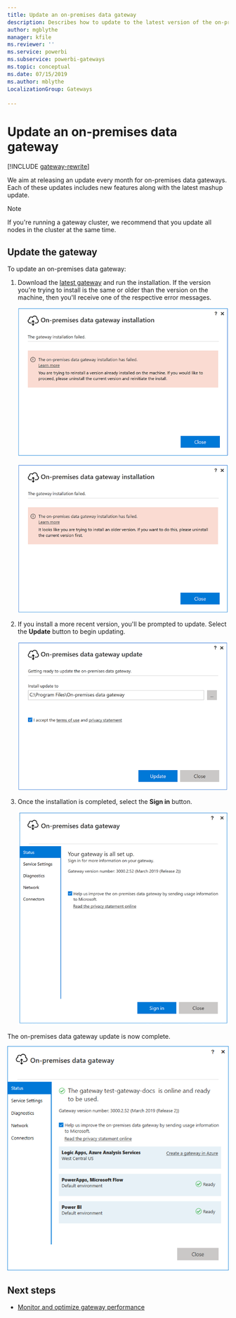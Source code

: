 ```yaml
---
title: Update an on-premises data gateway
description: Describes how to update to the latest version of the on-premises data gateway.
author: mgblythe
manager: kfile
ms.reviewer: ''
ms.service: powerbi
ms.subservice: powerbi-gateways
ms.topic: conceptual
ms.date: 07/15/2019
ms.author: mblythe
LocalizationGroup: Gateways

---
```


# Update an on-premises data gateway

[!INCLUDE [gateway-rewrite](../includes/gateway-rewrite.md)]

We aim at releasing an update every month for on-premises data gateways. Each of these updates includes new features along with the latest mashup update.

> [!NOTE]
> If you're running a gateway cluster, we recommend that you update all nodes in the cluster at the same time.

## Update the gateway

To update an on-premises data gateway:

1. Download the [latest gateway](https://go.microsoft.com/fwlink/?LinkId=820925&clcid=0x409) and run the installation. If the version you're trying to install is the same or older than the version on the machine, then you'll receive one of the respective error messages.

   ![Installed version same as update](media/service-gateway-update/gateway-same-version.png)

   ![Installed version newer than update](media/service-gateway-update/gateway-old-version.png)

2. If you install a more recent version, you'll be prompted to update. Select the **Update** button to begin updating.

   ![Getting ready to update](media/service-gateway-update/update-getting-ready.png)

3. Once the installation is completed, select the **Sign in** button.

   ![Gateway update sign in](media/service-gateway-update/gateway-update-signin.png)

The on-premises data gateway update is now complete.

![Gateway update complete](media/service-gateway-update/gateway-update-complete.png)

## Next steps

* [Monitor and optimize gateway performance](service-gateway-performance.md)
